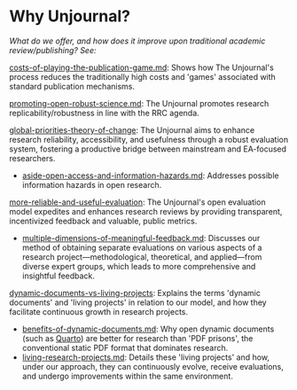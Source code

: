 # Why Unjournal?

_What do we offer, and how does it improve upon traditional academic review/publishing? See:_

[costs-of-playing-the-publication-game.md](costs-of-playing-the-publication-game.md "mention"): Shows how The Unjournal's process reduces the traditionally high costs and 'games' associated with standard publication mechanisms.

[promoting-open-robust-science.md](promoting-open-robust-science.md "mention"): The Unjournal promotes research replicability/robustness in line with the RRC agenda.

[global-priorities-theory-of-change](global-priorities-theory-of-change/ "mention"): The Unjournal aims to enhance research reliability, accessibility, and usefulness through a robust evaluation system, fostering a productive bridge between mainstream and EA-focused researchers.

* [aside-open-access-and-information-hazards.md](global-priorities-theory-of-change/aside-open-access-and-information-hazards.md "mention"): Addresses possible information hazards in open research.

[more-reliable-and-useful-evaluation](more-reliable-and-useful-evaluation/ "mention"): The Unjournal's open evaluation model expedites and enhances research reviews by providing transparent, incentivized feedback and valuable, public metrics.

* [multiple-dimensions-of-meaningful-feedback.md](more-reliable-and-useful-evaluation/multiple-dimensions-of-meaningful-feedback.md "mention"): Discusses our method of obtaining separate evaluations on various aspects of a research project—methodological, theoretical, and applied—from diverse expert groups, which leads to more comprehensive and insightful feedback.

[dynamic-documents-vs-living-projects](dynamic-documents-vs-living-projects/ "mention"): Explains the terms 'dynamic documents' and 'living projects' in relation to our model, and how they facilitate continuous growth in research projects.

* [benefits-of-dynamic-documents.md](dynamic-documents-vs-living-projects/benefits-of-dynamic-documents.md "mention"): Why open dynamic documents (such as [Quarto](https://www.quarto.org)) are better for research than 'PDF prisons', the conventional static PDF format that dominates research.
* [living-research-projects.md](dynamic-documents-vs-living-projects/living-research-projects.md "mention"): Details these 'living projects' and how, under our approach, they can continuously evolve, receive evaluations, and undergo improvements within the same environment.
